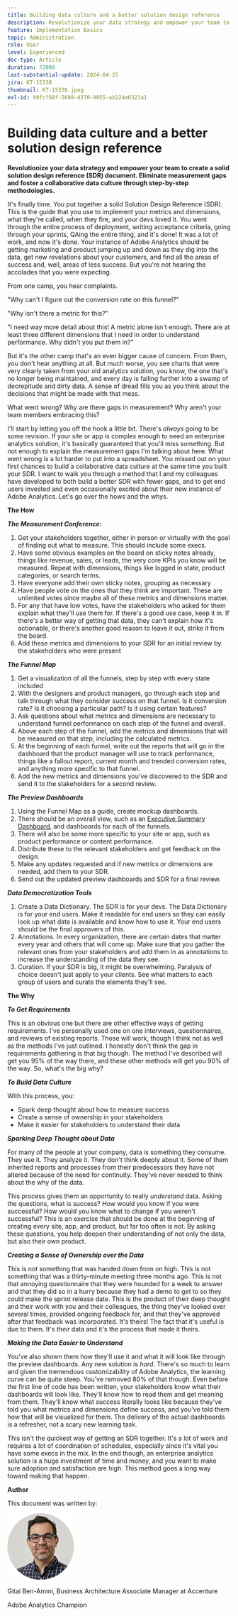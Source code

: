 ```yaml
---
title: Building data culture and a better solution design reference
description: Revolutionize your data strategy and empower your team to create a solid Solution Design Reference (SDR) document. Eliminate measurement gaps and foster a collaborative data culture through step-by-step methodologies.
feature: Implementation Basics
topic: Administration
role: User
level: Experienced
doc-type: Article
duration: 72000
last-substantial-update: 2024-04-25
jira: KT-15338
thumbnail: KT-15338.jpeg
exl-id: 99fcf68f-5698-4270-9055-ab224e6323a1
---
```

# Building data culture and a better solution design reference

**Revolutionize your data strategy and empower your team to create a solid solution design reference (SDR) document. Eliminate measurement gaps and foster a collaborative data culture through step-by-step methodologies.**

It's finally time. You put together a solid Solution Design Reference (SDR). This is the guide that you use to implement your metrics and dimensions, what they're called, when they fire, and your devs loved it. You went through the entire process of deployment, writing acceptance criteria, going through your sprints, QAing the entire thing, and it's done! It was a lot of work, and now it's done. Your instance of Adobe Analytics should be getting marketing and product jumping up and down as they dig into the data, get new revelations about your customers, and find all the areas of success and, well, areas of less success. But you're not hearing the accolades that you were expecting. 

From one camp, you hear complaints.

"Why can't I figure out the conversion rate on this funnel?"

"Why isn't there a metric for this?"

"I need way more detail about this! A metric alone isn't enough. There are at least three different dimensions that I need in order to understand performance. Why didn't you put them in?"

But it's the other camp that's an even bigger cause of concern. From them, you don't hear anything at all. But much worse, you see charts that were very clearly taken from your old analytics solution, you know, the one that's no longer being maintained, and every day is falling further into a swamp of decrepitude and dirty data. A sense of dread fills you as you think about the decisions that might be made with that mess.

What went wrong? Why are there gaps in measurement? Why aren't your team members embracing this?

I'll start by letting you off the hook a little bit. There's *always* going to be some revision. If your site or app is complex enough to need an enterprise analytics solution, it's basically guaranteed that you'll miss something. But not enough to explain the measurement gaps I'm talking about here. What went wrong is a lot harder to put into a spreadsheet. You missed out on your first chances to build a collaborative data culture at the same time you built your SDR. I want to walk you through a method that I and my colleagues have developed to both build a better SDR with fewer gaps, and to get end users invested and even occasionally excited about their new instance of Adobe Analytics. Let's go over the hows and the whys.

**The How**

***The Measurement Conference:***

1. Get your stakeholders together, either in person or virtually with the goal of finding out what to measure. This should include some execs.
1. Have some obvious examples on the board on sticky notes already, things like revenue, sales, or leads, the very core KPIs you know will be measured. Repeat with dimensions, things like logged in state, product categories, or search terms.
1. Have everyone add their own sticky notes, grouping as necessary
1. Have people vote on the ones that they think are important. These are unlimited votes since maybe all of these metrics and dimensions matter.
1. For any that have low votes, have the stakeholders who asked for them explain what they'll use them for. If there's a good use case, keep it in. If there's a better way of getting that data, they can't explain how it's actionable, or there's another good reason to leave it out, strike it from the board.
1. Add these metrics and dimensions to your SDR for an initial review by the stakeholders who were present

***The Funnel Map***

1. Get a visualization of all the funnels, step by step with every state included
1. With the designers and product managers, go through each step and talk through what they consider success on that funnel. Is it conversion rate? Is it choosing a particular path? Is it using certain features?
1. Ask questions about what metrics and dimensions are necessary to understand funnel performance on each step of the funnel and overall.
1. Above each step of the funnel, add the metrics and dimensions that will be measured on that step, including the calculated metrics.
1. At the beginning of each funnel, write out the reports that will go in the dashboard that the product manager will use to track performance, things like a fallout report, current month and trended conversion rates, and anything more specific to that funnel.
1. Add the new metrics and dimensions you've discovered to the SDR and send it to the stakeholders for a second review.

***The Preview Dashboards***

1. Using the Funnel Map as a guide, create mockup dashboards.
1. There should be an overall view, such as an [Executive Summary Dashboard](driving-success-with-executive-summary-dashboards.md), and dashboards for each of the funnels.
1. There will also be some more specific to your site or app, such as product performance or content performance.
1. Distribute these to the relevant stakeholders and get feedback on the design.
1. Make any updates requested and if new metrics or dimensions are needed, add them to your SDR.
1. Send out the updated preview dashboards and SDR for a final review.

***Data Democratization Tools***

1. Create a Data Dictionary. The SDR is for your devs. The Data Dictionary is for your end users. Make it readable for end users so they can easily look up what data is available and know how to use it. Your end users should be the final approvers of this.
1. Annotations. In every organization, there are certain dates that matter every year and others that will come up. Make sure that you gather the relevant ones from your stakeholders and add them in as annotations to increase the understanding of the data they see. 
1. Curation. If your SDR is big, it might be overwhelming. Paralysis of choice doesn't just apply to your clients. See what matters to each group of users and curate the elements they'll see.

**The Why**

***To Get Requirements***

This is an obvious one but there are other effective ways of getting requirements. I've personally used one on one interviews, questionnaires, and reviews of existing reports. Those will work, though I think not as well as the methods I've just outlined. I honestly don't think the gap in requirements gathering is that big though. The method I've described will get you 95% of the way there, and these other methods will get you 90% of the way. So, what's the big why?

***To Build Data Culture***

With this process, you:

- Spark deep thought about how to measure success
- Create a sense of ownership in your stakeholders
- Make it easier for stakeholders to understand their data

***Sparking Deep Thought about Data***

For many of the people at your company, data is something they consume. They use it. They analyze it. They don't think deeply about it. Some of them inherited reports and processes from their predecessors they have not altered because of the need for continuity. They've never needed to think about the why of the data.

This process gives them an opportunity to really *understand* data. Asking the questions, what is success? How would you know if you were successful? How would you know what to change if you weren't successful? This is an exercise that should be done at the beginning of creating every site, app, and product, but far too often is not. By asking these questions, you help deepen their understanding of not only the data, but also their own product.

***Creating a Sense of Ownership over the Data***

This is not something that was handed down from on high. This is not something that was a thirty-minute meeting three months ago. This is not that annoying questionnaire that they were hounded for a week to answer and that they did so in a hurry because they had a demo to get to so they could make the sprint release date. This is the product of their deep thought and their work with you and their colleagues, the thing they've looked over several times, provided ongoing feedback for, and that they've approved after that feedback was incorporated. It's theirs! The fact that it's useful is due to them. It's *their* data and it's the process that made it theirs.

***Making the Data Easier to Understand***

You've also shown them how they'll use it and what it will look like through the preview dashboards. Any new solution is *hard*. There's so much to learn and given the tremendous customizability of Adobe Analytics, the learning curve can be quite steep. You've removed 80% of that though. Even before the first line of code has been written, your stakeholders know what their dashboards will look like. They'll know how to read them and get meaning from them. They'll know what success literally looks like because they've told you what metrics and dimensions define success, and you've told them how that will be visualized for them. The delivery of the actual dashboards is a refresher, not a scary new learning task. 

This isn't the quickest way of getting an SDR together. It's a lot of work and requires a lot of coordination of schedules, especially since it's vital you have some execs in the mix. In the end though, an enterprise analytics solution is a huge investment of time and money, and you want to make sure adoption and satisfaction are high. This method goes a long way toward making that happen.

**Author**

This document was written by: 

![gitai-headshot](assets/gitai-headshot-150.jpg)

Gitai Ben-Ammi, Business Architecture Associate Manager at Accenture

Adobe Analytics Champion
